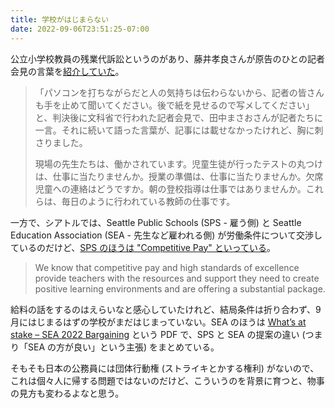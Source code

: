 ```yaml
---
title: 学校がはじまらない
date: 2022-09-06T23:51:25-07:00
---
```

公立小学校教員の残業代訴訟というのがあり、藤井孝良さんが原告のひとの記者会見の言葉を[紹介していた](https://twitter.com/Fujii_kyobun/status/1562792311645667328)。

> 「パソコンを打ちながらだと人の気持ちは伝わらないから、記者の皆さんも手を止めて聞いてください。後で紙を見せるので写メしてください」と、判決後に文科省で行われた記者会見で、田中まさおさんが記者たちに一言。それに続いて語った言葉が、記事には載せなかったけれど、胸に刺さりました。
>
> 現場の先生たちは、働かされています。児童生徒が行ったテストの丸つけは、仕事に当たりませんか。授業の準備は、仕事に当たりませんか。欠席児童への連絡はどうですか。朝の登校指導は仕事ではありませんか。これらは、毎日のように行われている教師の仕事です。

一方で、シアトルでは、Seattle Public Schools (SPS - 雇う側) と Seattle Education Association (SEA - 先生など雇われる側) が労働条件について交渉しているのだけど、[SPS のほうは "Competitive Pay" といっている](https://www.seattleschools.org/departments/hr/labor-and-employee-relations/collective-bargaining-updates/)。

> We know that competitive pay and high standards of excellence provide teachers with the resources and support they need to create positive learning environments and are offering a substantial package.

給料の話をするのはえらいなと感心していたけれど、結局条件は折り合わず、9月にはじまるはずの学校がまだはじまっていない。SEA のほうは [What’s at stake – SEA 2022 Bargaining](https://www.washingtonea.org/file_viewer.php?id=53001) という PDF で、SPS と SEA の提案の違い (つまり「SEA の方が良い」という主張) をまとめている。

そもそも日本の公務員には団体行動権 (ストライキとかする権利) がないので、これは個々人に帰する問題ではないのだけど、こういうのを背景に育つと、物事の見方も変わるよなと思う。
